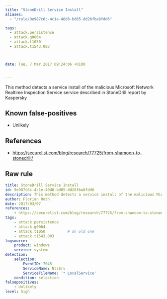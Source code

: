 ```yaml
---
title: "StoneDrill Service Install"
aliases:
  - "/rule/9e987c6c-4c1e-40d8-bd85-dd26fba8fdd6"

tags:
  - attack.persistence
  - attack.g0064
  - attack.t1050
  - attack.t1543.003



date: Tue, 7 Mar 2017 09:24:06 +0100


---
```


This method detects a service install of the malicious Microsoft Network Realtime Inspection Service service described in StoneDrill report by Kaspersky

<!--more-->


## Known false-positives

* Unlikely



## References

* https://securelist.com/blog/research/77725/from-shamoon-to-stonedrill/


## Raw rule
```yaml
title: StoneDrill Service Install
id: 9e987c6c-4c1e-40d8-bd85-dd26fba8fdd6
description: This method detects a service install of the malicious Microsoft Network Realtime Inspection Service service described in StoneDrill report by Kaspersky
author: Florian Roth
date: 2017/03/07
references:
    - https://securelist.com/blog/research/77725/from-shamoon-to-stonedrill/
tags:
    - attack.persistence
    - attack.g0064
    - attack.t1050          # an old one
    - attack.t1543.003
logsource:
    product: windows
    service: system
detection:
    selection:
        EventID: 7045
        ServiceName: NtsSrv
        ServiceFileName: '* LocalService'
    condition: selection
falsepositives:
    - Unlikely
level: high

```
